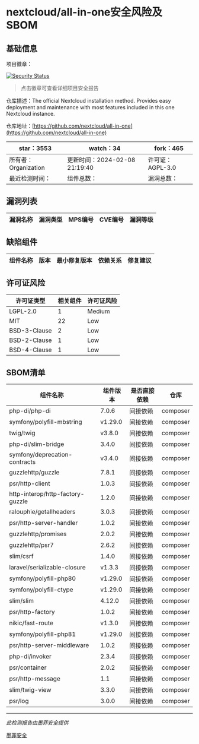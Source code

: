 # nextcloud/all-in-one安全风险及SBOM

## 基础信息

项目徽章：

[![Security Status](https://www.murphysec.com/platform3/v31/badge/1755665047323152384.svg)](https://www.murphysec.com/console/report/1691515638463221760/1755665047323152384)

> 点击徽章可查看详细项目安全报告

仓库描述：The official Nextcloud installation method. Provides easy deployment and maintenance with most features included in this one Nextcloud instance.

仓库地址：[https://github.com/nextcloud/all-in-one](https://github.com/nextcloud/all-in-one)

| star：3553 | watch：34 | fork：465 |
| ----------- | -------------- | ------------ |
| 所有者：Organization | 更新时间：2024-02-08 21:19:40 | 许可证：AGPL-3.0 |
| 最近检测时间： | 组件总数： | 漏洞总数： |




## 漏洞列表

| 漏洞名称 | 漏洞类型 | MPS编号 | CVE编号 | 漏洞等级 |
| ------- | ------ | ------- | ------ | ----- |





## 缺陷组件

| 组件名称 | 版本 | 最小修复版本 | 依赖关系 | 修复建议 |
| -------- | ---- | ------------ | -------- | -------- |





## 许可证风险

| 许可证类型 | 相关组件 | 许可证风险 |
| ---------- | -------- | ---------- |
|LGPL-2.0|1|Medium|
|MIT|22|Low|
|BSD-3-Clause|2|Low|
|BSD-2-Clause|1|Low|
|BSD-4-Clause|1|Low|




## SBOM清单

| 组件名称 | 组件版本 | 是否直接依赖 | 仓库 |
| -------- | -------- | ------------ | ---- |
|php-di/php-di|7.0.6|间接依赖|composer|
|symfony/polyfill-mbstring|v1.29.0|间接依赖|composer|
|twig/twig|v3.8.0|间接依赖|composer|
|php-di/slim-bridge|3.4.0|间接依赖|composer|
|symfony/deprecation-contracts|v3.4.0|间接依赖|composer|
|guzzlehttp/guzzle|7.8.1|间接依赖|composer|
|psr/http-client|1.0.3|间接依赖|composer|
|http-interop/http-factory-guzzle|1.2.0|间接依赖|composer|
|ralouphie/getallheaders|3.0.3|间接依赖|composer|
|psr/http-server-handler|1.0.2|间接依赖|composer|
|guzzlehttp/promises|2.0.2|间接依赖|composer|
|guzzlehttp/psr7|2.6.2|间接依赖|composer|
|slim/csrf|1.4.0|间接依赖|composer|
|laravel/serializable-closure|v1.3.3|间接依赖|composer|
|symfony/polyfill-php80|v1.29.0|间接依赖|composer|
|symfony/polyfill-ctype|v1.29.0|间接依赖|composer|
|slim/slim|4.12.0|间接依赖|composer|
|psr/http-factory|1.0.2|间接依赖|composer|
|nikic/fast-route|v1.3.0|间接依赖|composer|
|symfony/polyfill-php81|v1.29.0|间接依赖|composer|
|psr/http-server-middleware|1.0.2|间接依赖|composer|
|php-di/invoker|2.3.4|间接依赖|composer|
|psr/container|2.0.2|间接依赖|composer|
|psr/http-message|1.1|间接依赖|composer|
|slim/twig-view|3.3.0|间接依赖|composer|
|psr/log|3.0.0|间接依赖|composer|


------

*此检测报告由墨菲安全提供*

[墨菲安全](www.murphysec.com)